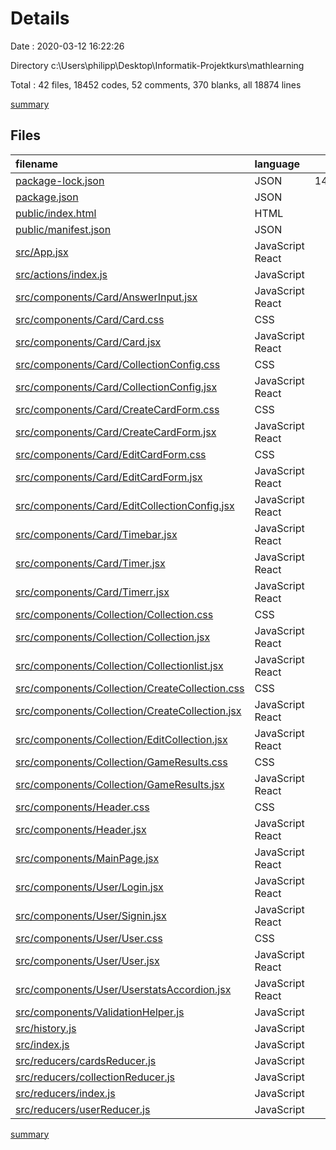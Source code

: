 # Details

Date : 2020-03-12 16:22:26

Directory c:\Users\philipp\Desktop\Informatik-Projektkurs\mathlearning

Total : 42 files,  18452 codes, 52 comments, 370 blanks, all 18874 lines

[summary](results.md)

## Files
| filename | language | code | comment | blank | total |
| :--- | :--- | ---: | ---: | ---: | ---: |
| [package-lock.json](/package-lock.json) | JSON | 14,933 | 0 | 1 | 14,934 |
| [package.json](/package.json) | JSON | 46 | 0 | 1 | 47 |
| [public/index.html](/public/index.html) | HTML | 21 | 23 | 1 | 45 |
| [public/manifest.json](/public/manifest.json) | JSON | 25 | 0 | 1 | 26 |
| [src/App.jsx](/src/App.jsx) | JavaScript React | 30 | 1 | 4 | 35 |
| [src/actions/index.js](/src/actions/index.js) | JavaScript | 183 | 0 | 27 | 210 |
| [src/components/Card/AnswerInput.jsx](/src/components/Card/AnswerInput.jsx) | JavaScript React | 29 | 0 | 3 | 32 |
| [src/components/Card/Card.css](/src/components/Card/Card.css) | CSS | 7 | 0 | 0 | 7 |
| [src/components/Card/Card.jsx](/src/components/Card/Card.jsx) | JavaScript React | 281 | 1 | 28 | 310 |
| [src/components/Card/CollectionConfig.css](/src/components/Card/CollectionConfig.css) | CSS | 9 | 0 | 1 | 10 |
| [src/components/Card/CollectionConfig.jsx](/src/components/Card/CollectionConfig.jsx) | JavaScript React | 70 | 0 | 4 | 74 |
| [src/components/Card/CreateCardForm.css](/src/components/Card/CreateCardForm.css) | CSS | 33 | 0 | 6 | 39 |
| [src/components/Card/CreateCardForm.jsx](/src/components/Card/CreateCardForm.jsx) | JavaScript React | 343 | 2 | 36 | 381 |
| [src/components/Card/EditCardForm.css](/src/components/Card/EditCardForm.css) | CSS | 33 | 0 | 6 | 39 |
| [src/components/Card/EditCardForm.jsx](/src/components/Card/EditCardForm.jsx) | JavaScript React | 359 | 2 | 37 | 398 |
| [src/components/Card/EditCollectionConfig.jsx](/src/components/Card/EditCollectionConfig.jsx) | JavaScript React | 68 | 0 | 4 | 72 |
| [src/components/Card/Timebar.jsx](/src/components/Card/Timebar.jsx) | JavaScript React | 43 | 1 | 5 | 49 |
| [src/components/Card/Timer.jsx](/src/components/Card/Timer.jsx) | JavaScript React | 30 | 3 | 9 | 42 |
| [src/components/Card/Timerr.jsx](/src/components/Card/Timerr.jsx) | JavaScript React | 38 | 1 | 6 | 45 |
| [src/components/Collection/Collection.css](/src/components/Collection/Collection.css) | CSS | 3 | 0 | 0 | 3 |
| [src/components/Collection/Collection.jsx](/src/components/Collection/Collection.jsx) | JavaScript React | 160 | 1 | 16 | 177 |
| [src/components/Collection/Collectionlist.jsx](/src/components/Collection/Collectionlist.jsx) | JavaScript React | 97 | 0 | 13 | 110 |
| [src/components/Collection/CreateCollection.css](/src/components/Collection/CreateCollection.css) | CSS | 6 | 0 | 0 | 6 |
| [src/components/Collection/CreateCollection.jsx](/src/components/Collection/CreateCollection.jsx) | JavaScript React | 151 | 0 | 14 | 165 |
| [src/components/Collection/EditCollection.jsx](/src/components/Collection/EditCollection.jsx) | JavaScript React | 199 | 3 | 25 | 227 |
| [src/components/Collection/GameResults.css](/src/components/Collection/GameResults.css) | CSS | 10 | 0 | 0 | 10 |
| [src/components/Collection/GameResults.jsx](/src/components/Collection/GameResults.jsx) | JavaScript React | 162 | 0 | 15 | 177 |
| [src/components/Header.css](/src/components/Header.css) | CSS | 0 | 0 | 1 | 1 |
| [src/components/Header.jsx](/src/components/Header.jsx) | JavaScript React | 49 | 0 | 7 | 56 |
| [src/components/MainPage.jsx](/src/components/MainPage.jsx) | JavaScript React | 23 | 0 | 2 | 25 |
| [src/components/User/Login.jsx](/src/components/User/Login.jsx) | JavaScript React | 83 | 0 | 8 | 91 |
| [src/components/User/Signin.jsx](/src/components/User/Signin.jsx) | JavaScript React | 109 | 1 | 8 | 118 |
| [src/components/User/User.css](/src/components/User/User.css) | CSS | 12 | 0 | 3 | 15 |
| [src/components/User/User.jsx](/src/components/User/User.jsx) | JavaScript React | 161 | 0 | 17 | 178 |
| [src/components/User/UserstatsAccordion.jsx](/src/components/User/UserstatsAccordion.jsx) | JavaScript React | 88 | 1 | 13 | 102 |
| [src/components/ValidationHelper.js](/src/components/ValidationHelper.js) | JavaScript | 38 | 0 | 4 | 42 |
| [src/history.js](/src/history.js) | JavaScript | 2 | 0 | 2 | 4 |
| [src/index.js](/src/index.js) | JavaScript | 14 | 0 | 3 | 17 |
| [src/reducers/cardsReducer.js](/src/reducers/cardsReducer.js) | JavaScript | 87 | 0 | 12 | 99 |
| [src/reducers/collectionReducer.js](/src/reducers/collectionReducer.js) | JavaScript | 234 | 12 | 12 | 258 |
| [src/reducers/index.js](/src/reducers/index.js) | JavaScript | 8 | 0 | 3 | 11 |
| [src/reducers/userReducer.js](/src/reducers/userReducer.js) | JavaScript | 175 | 0 | 12 | 187 |

[summary](results.md)